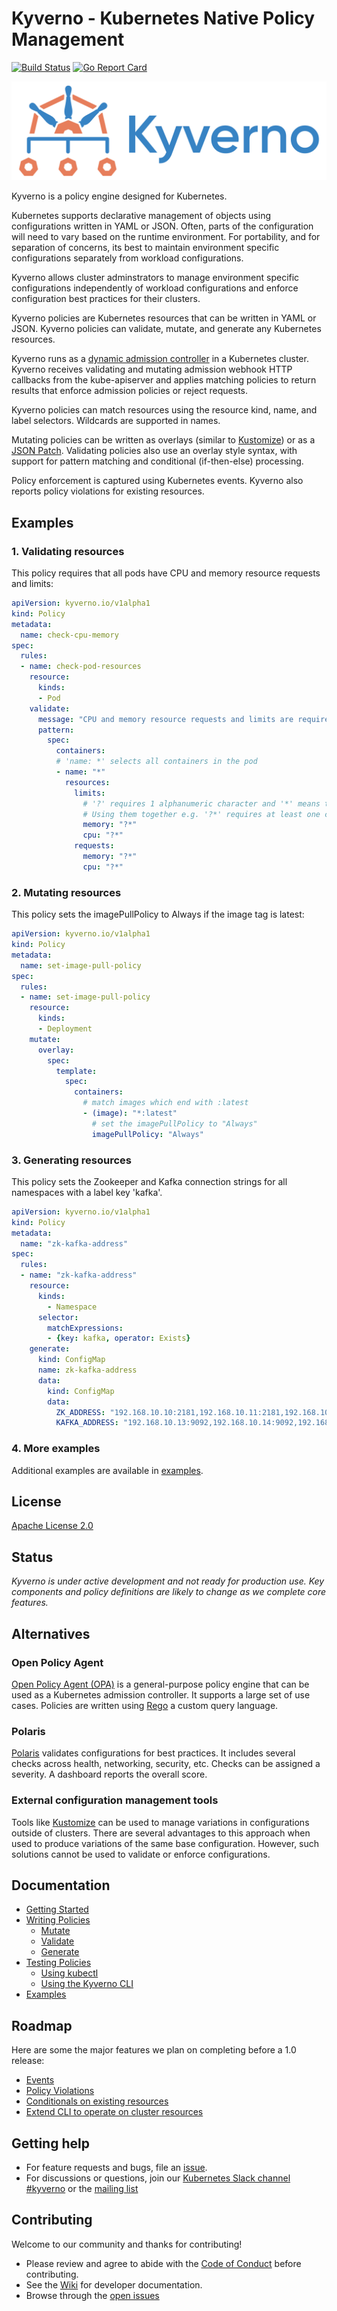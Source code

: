 # Kyverno - Kubernetes Native Policy Management

[![Build Status](https://travis-ci.org/nirmata/kyverno.svg?branch=master)](https://travis-ci.org/nirmata/kyverno) [![Go Report Card](https://goreportcard.com/badge/github.com/nirmata/kyverno)](https://goreportcard.com/report/github.com/nirmata/kyverno)

![logo](documentation/images/Kyverno_Horizontal.png)

Kyverno is a policy engine designed for Kubernetes.

Kubernetes supports declarative management of objects using configurations written in YAML or JSON. Often, parts of the configuration will need to vary based on the runtime environment. For portability, and for separation of concerns, its best to maintain environment specific configurations separately from workload configurations.

Kyverno allows cluster adminstrators to manage environment specific configurations independently of workload configurations and enforce configuration best practices for their clusters.

Kyverno policies are Kubernetes resources that can be written in YAML or JSON. Kyverno policies can validate, mutate, and generate any Kubernetes resources.

Kyverno runs as a [dynamic admission controller](https://kubernetes.io/docs/reference/access-authn-authz/extensible-admission-controllers/) in a Kubernetes cluster. Kyverno receives validating and mutating admission webhook HTTP callbacks from the kube-apiserver and applies matching policies to return results that enforce admission policies or reject requests.

Kyverno policies can match resources using the resource kind, name, and label selectors. Wildcards are supported in names.

Mutating policies can be written as overlays (similar to [Kustomize](https://kubernetes.io/docs/tasks/manage-kubernetes-objects/kustomization/#bases-and-overlays)) or as a [JSON Patch](http://jsonpatch.com/). Validating policies also use an overlay style syntax, with support for pattern matching and conditional (if-then-else) processing.

Policy enforcement is captured using Kubernetes events. Kyverno also reports policy violations for existing resources.

## Examples

### 1. Validating resources

This policy requires that all pods have CPU and memory resource requests and limits:

````yaml
apiVersion: kyverno.io/v1alpha1
kind: Policy
metadata:
  name: check-cpu-memory
spec:
  rules:
  - name: check-pod-resources
    resource:
      kinds:
      - Pod
    validate:
      message: "CPU and memory resource requests and limits are required"
      pattern:
        spec:
          containers:
          # 'name: *' selects all containers in the pod
          - name: "*"
            resources:
              limits:
                # '?' requires 1 alphanumeric character and '*' means that there can be 0 or more characters.
                # Using them together e.g. '?*' requires at least one character. 
                memory: "?*"
                cpu: "?*"
              requests:
                memory: "?*"
                cpu: "?*"
````

### 2. Mutating resources

This policy sets the imagePullPolicy to Always if the image tag is latest:

````yaml
apiVersion: kyverno.io/v1alpha1
kind: Policy
metadata:
  name: set-image-pull-policy
spec:
  rules:
  - name: set-image-pull-policy
    resource:
      kinds:
      - Deployment
    mutate:
      overlay:
        spec:
          template:
            spec:
              containers:
                # match images which end with :latest   
                - (image): "*:latest"
                  # set the imagePullPolicy to "Always"
                  imagePullPolicy: "Always"
````

### 3. Generating resources

This policy sets the Zookeeper and Kafka connection strings for all namespaces with a label key 'kafka'.

````yaml
apiVersion: kyverno.io/v1alpha1
kind: Policy
metadata:
  name: "zk-kafka-address"
spec:
  rules:
  - name: "zk-kafka-address"
    resource:
      kinds:
        - Namespace
      selector:
        matchExpressions:
        - {key: kafka, operator: Exists}
    generate:
      kind: ConfigMap
      name: zk-kafka-address
      data:
        kind: ConfigMap
        data:
          ZK_ADDRESS: "192.168.10.10:2181,192.168.10.11:2181,192.168.10.12:2181"
          KAFKA_ADDRESS: "192.168.10.13:9092,192.168.10.14:9092,192.168.10.15:9092"
````

### 4. More examples

Additional examples are available in [examples](/examples).

## License

[Apache License 2.0](https://github.com/nirmata/kyverno/blob/master/LICENSE)

## Status

*Kyverno is under active development and not ready for production use.  Key components and policy definitions are likely to change as we complete core features.*

## Alternatives

### Open Policy Agent

[Open Policy Agent (OPA)](https://www.openpolicyagent.org/) is a general-purpose policy engine that can be used as a Kubernetes admission controller. It supports a large set of use cases. Policies are written using [Rego](https://www.openpolicyagent.org/docs/latest/how-do-i-write-policies#what-is-rego) a custom query language.

### Polaris

[Polaris](https://github.com/reactiveops/polaris) validates configurations for best practices. It includes several checks across health, networking, security, etc. Checks can be assigned a severity. A dashboard reports the overall score.

### External configuration management tools

Tools like [Kustomize](https://github.com/kubernetes-sigs/kustomize) can be used to manage variations in configurations outside of clusters. There are several advantages to this approach when used to produce variations of the same base configuration. However, such solutions cannot be used to validate or enforce configurations.

## Documentation

* [Getting Started](documentation/installation.md)
* [Writing Policies](documentation/writing-policies.md)
  * [Mutate](documentation/writing-policies-mutate.md)
  * [Validate](documentation/writing-policies-validate.md)
  * [Generate](documentation/writing-policies-generate.md)
* [Testing Policies](documentation/testing-policies.md)
  * [Using kubectl](documentation/testing-policies.md#Test-using-kubectl)
  * [Using the Kyverno CLI](documentation/testing-policies.md#Test-using-the-Kyverno-CLI)
* [Examples](examples/)

## Roadmap

Here are some the major features we plan on completing before a 1.0 release:

* [Events](https://github.com/nirmata/kyverno/issues/14)
* [Policy Violations](https://github.com/nirmata/kyverno/issues/24)
* [Conditionals on existing resources](https://github.com/nirmata/kyverno/issues/57)
* [Extend CLI to operate on cluster resources ](https://github.com/nirmata/kyverno/issues/164)

## Getting help

  * For feature requests and bugs, file an [issue](https://github.com/nirmata/kyverno/issues).
  * For discussions or questions, join our [Kubernetes Slack channel #kyverno](https://app.slack.com/client/T09NY5SBT/CLGR9BJU9) or the [mailing list](https://groups.google.com/forum/#!forum/kyverno)

## Contributing

Welcome to our community and thanks for contributing!

  * Please review and agree to abide with the [Code of Conduct](/CODE_OF_CONDUCT.md) before contributing.
  * See the [Wiki](https://github.com/nirmata/kyverno/wiki) for developer documentation.
  * Browse through the [open issues](https://github.com/nirmata/kyverno/issues)
